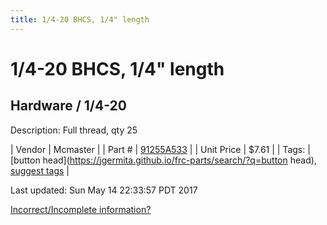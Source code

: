 ```yaml
---
title: 1/4-20 BHCS, 1/4" length
---
```


# 1/4-20 BHCS, 1/4" length
## Hardware / 1/4-20
Description: 	Full thread, qty 25 

| Vendor | Mcmaster | 
| Part # | [91255A533](https://www.mcmaster.com/#91255A533) | 
| Unit Price | $7.61 | 
| Tags: | [button head](https://jgermita.github.io/frc-parts/search/?q=button head), [suggest tags](https://docs.google.com/forms/d/e/1FAIpQLSeWyY8v3RgOty-MyWmh9U0iivNYN_molChYyS-0U-o-kOAv_g/viewform) | 

Last updated: Sun May 14 22:33:57 PDT 2017

 [Incorrect/Incomplete information?](https://docs.google.com/forms/d/e/1FAIpQLSeWyY8v3RgOty-MyWmh9U0iivNYN_molChYyS-0U-o-kOAv_g/viewform)
